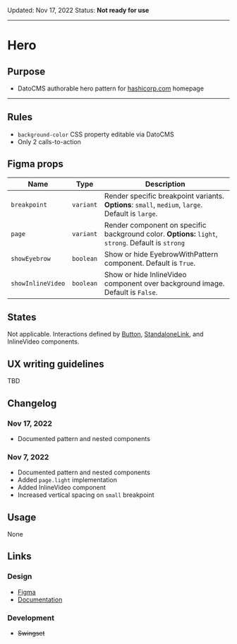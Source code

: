 Updated: Nov 17, 2022
Status: **Not ready for use**


---

# Hero

## Purpose

* DatoCMS authorable hero pattern for [hashicorp.com](https://www.hashicorp.com/) homepage


---

## Rules

* `background-color` CSS property editable via DatoCMS
* Only 2 calls-to-action

## Figma props

| Name | Type | Description |
|----|----|----|
| `breakpoint` | `variant` | Render specific breakpoint variants. **Options**: `small`, `medium`, `large`. Default is `large`. |
| `page` | `variant` | Render component on specific background color. **Options:** `light`, `strong`. Default is `strong` |
| `showEyebrow` | `boolean` | Show or hide EyebrowWithPattern component. Default is `True`. |
| `showInlineVideo` | `boolean` | Show or hide InlineVideo component over background image. Default is `False`. |

## States

Not applicable. Interactions defined by [Button](https://hashicorp-wpl-documentation.vercel.app/components/button), [StandaloneLink](https://hashicorp-wpl-documentation.vercel.app/components/standalone-link), and InlineVideo components.

## UX writing guidelines

TBD

## Changelog

### Nov 17, 2022

* Documented pattern and nested components

### Nov 7, 2022

* Documented pattern and nested components
* Added `page.light` implementation
* Added InlineVideo component
* Increased vertical spacing on `small` breakpoint

## Usage

None

## Links

### Design

* [Figma](https://www.figma.com/file/VvpEQaWhKQExx9QTWRyayd/Patterns?node-id=2591%3A14651)
* [Documentation](https://hashicorp-wpl-documentation.vercel.app/patterns/hero)

### Development

* ~~Swingset~~


